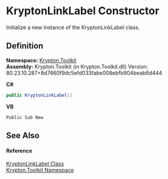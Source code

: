 # KryptonLinkLabel Constructor


Initialize a new instance of the KryptonLinkLabel class.



## Definition
**Namespace:** <a href="79d2eac2-21f4-54ff-7552-b20c33c30600.md">Krypton.Toolkit</a>  
**Assembly:** Krypton.Toolkit (in Krypton.Toolkit.dll) Version: 80.23.10.287+8d7660f9dc5efd033fabe008ebfb904beab6d444

**C#**
``` C#
public KryptonLinkLabel()
```
**VB**
``` VB
Public Sub New
```



## See Also


#### Reference
<a href="34b6d7c7-bb62-8b85-b95d-0e0e617f9c83.md">KryptonLinkLabel Class</a>  
<a href="79d2eac2-21f4-54ff-7552-b20c33c30600.md">Krypton.Toolkit Namespace</a>  
